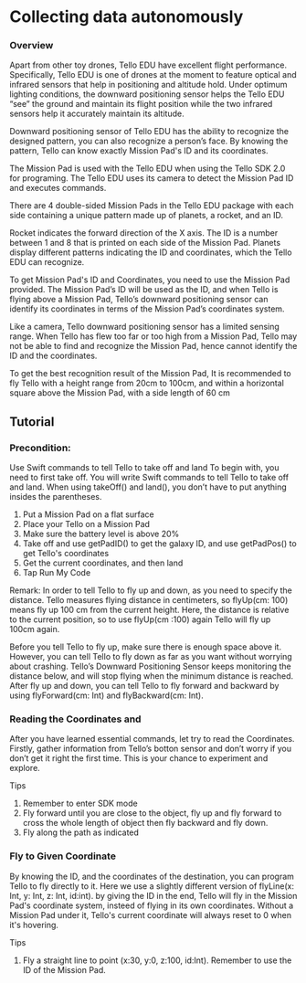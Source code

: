 # Collecting data autonomously

### Overview
Apart from other toy drones, Tello EDU have excellent flight performance. Specifically, Tello EDU is one of drones at the moment to feature optical and infrared sensors that help in positioning and altitude hold. Under optimum lighting conditions, the downward positioning sensor helps the Tello EDU “see” the ground and maintain its flight position while the two infrared sensors help it accurately maintain its altitude.

Downward positioning sensor of Tello EDU has the ability to recognize the designed pattern, you can also recognize a person’s face. By knowing the pattern, Tello can know exactly Mission Pad's ID and its coordinates.

The Mission Pad is used with the Tello EDU when using the Tello SDK 2.0 for programing. The Tello EDU uses its camera to detect the Mission Pad ID and executes commands.

There are 4 double-sided Mission Pads in the Tello EDU package with each side containing a unique pattern made up of planets, a rocket, and an ID.

Rocket indicates the forward direction of the X axis. The ID is a number between 1 and 8 that is printed on each side of the Mission Pad. Planets display different patterns indicating the ID and coordinates, which the Tello EDU can recognize.

To get Mission Pad's ID and Coordinates, you need to use the Mission Pad provided. The Mission Pad’s ID will be used as the ID, and when Tello is flying above a Mission Pad, Tello’s downward positioning sensor can identify its coordinates in terms of the Mission Pad’s coordinates system.

Like a camera, Tello downward positioning sensor has a limited sensing range. When Tello has flew too far or too high from a Mission Pad, Tello may not be able to find and recognize the Mission Pad, hence cannot identify the ID and the coordinates. 

To get the best recognition result of the Mission Pad, It is recommended to fly Tello with a height range from 20cm to 100cm, and within a horizontal square above the Mission Pad, with a side length of 60 cm


## Tutorial 

### Precondition:
Use Swift commands to tell Tello to take off and land
To begin with, you need to first take off. You will write Swift commands to tell Tello to take off and land. When using takeOff() and land(), you don’t have to put anything insides the parentheses.

1.	Put a Mission Pad on a flat surface
2.  Place your Tello on a Mission Pad
2.	Make sure the battery level is above 20%
3.	Take off and use getPadID() to get the galaxy ID, and use getPadPos() to get Tello's coordinates
4.	Get the current coordinates, and then land
6.	Tap Run My Code

Remark: In order to tell Tello to fly up and down, as you need to specify the distance. Tello measures flying distance in centimeters, so flyUp(cm: 100) means fly up 100 cm from the current height. Here, the distance is relative to the current position, so to use flyUp(cm :100) again Tello will fly up 100cm again.

Before you tell Tello to fly up, make sure there is enough space above it. However, you can tell Tello to fly down as far as you want without worrying about crashing. Tello’s Downward Positioning Sensor keeps monitoring the distance below, and will stop flying when the minimum distance is reached. After fly up and down, you can tell Tello to fly forward and backward by using flyForward(cm: Int) and flyBackward(cm: Int). 

### Reading the Coordinates and 
After you have learned essential commands, let try to read the Coordinates. Firstly, gather information from Tello’s botton sensor and don’t worry if you don’t get it right the first time. This is your chance to experiment and explore.

Tips
1.	Remember to enter SDK mode
2.	Fly forward until you are close to the object, fly up and fly forward to cross the whole length of object then fly backward and fly down.
3.	Fly along the path as indicated

### Fly to Given Coordinate 
By knowing the ID, and the coordinates of the destination, you can program Tello to fly directly to it. Here we use a slightly different version of flyLine(x: Int, y: Int, z: Int, id:int). by giving the ID in the end, Tello will fly in the Mission Pad's coordinate system, insteed of flying in its own coordinates. Without a Mission Pad under it, Tello's current coordinate will always reset to 0 when it's hovering.

Tips
1.	Fly a straight line to point (x:30, y:0, z:100, id:Int). Remember to use the ID of the Mission Pad.
